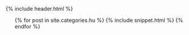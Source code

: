 ---
---
<html>
<head>
  <meta http-equiv="Content-Type" content="text/html; charset=utf-8"/>
  <link rel='stylesheet' href='/css/toc.css' type='text/css'/>
</head>
<body>

<div class='wrap'>
  {% include header.html %}
  <ul class='toc handwriting'>
    {% for post in site.categories.hu %}
      {% include snippet.html %}
    {% endfor %}
  </ul>
</div>

</body>
</html>
